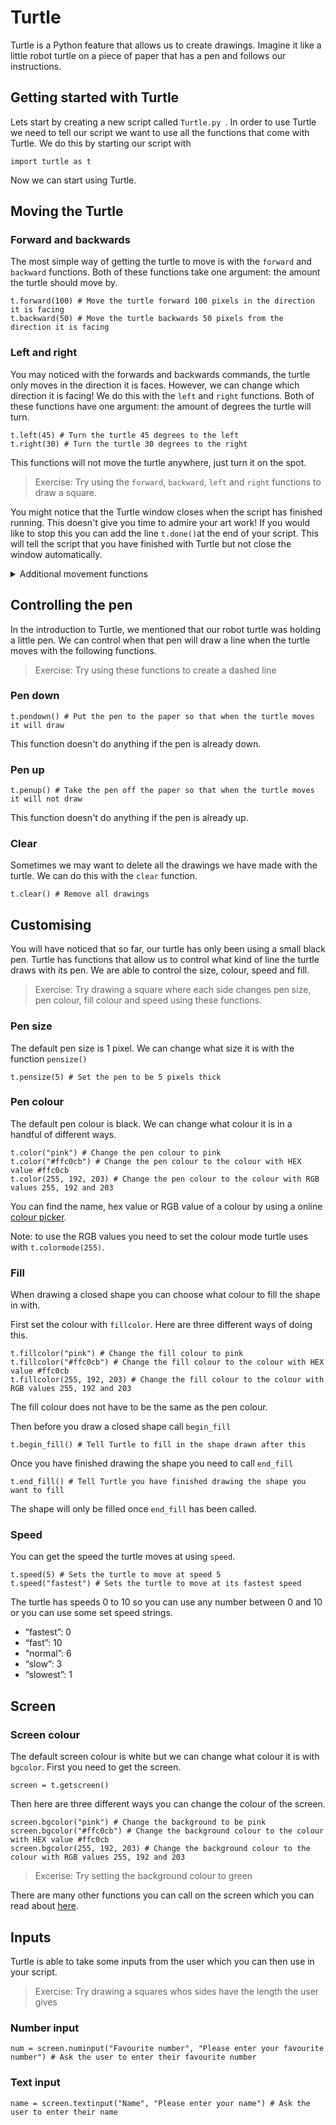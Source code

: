 # Turtle

Turtle is a Python feature that allows us to create drawings. Imagine it like a little robot turtle on a piece of paper that has a pen and follows our instructions.

## Getting started with Turtle

Lets start by creating a new script called `Turtle.py `. In order to use Turtle we need to tell our script we want to use all the functions that come with Turtle. We do this by starting our script with
```
import turtle as t
```
Now we can start using Turtle. 

## Moving the Turtle

### Forward and backwards

The most simple way of getting the turtle to move is with the `forward` and `backward` functions. Both of these functions take one argument: the amount the turtle should move by.

```
t.forward(100) # Move the turtle forward 100 pixels in the direction it is facing 
t.backward(50) # Move the turtle backwards 50 pixels from the direction it is facing 
```

### Left and right

You may noticed with the forwards and backwards commands, the turtle only moves in the direction it is faces. However, we can change which direction it is facing! We do this with the `left` and `right` functions. Both of these functions have one argument: the amount of degrees the turtle will turn.

```
t.left(45) # Turn the turtle 45 degrees to the left
t.right(30) # Turn the turtle 30 degrees to the right
```
This functions will not move the turtle anywhere, just turn it on the spot.

>Exercise: Try using the `forward`, `backward`, `left` and `right` functions to draw a square.

You might notice that the Turtle window closes when the script has finished running. This doesn't give you time to admire your art work! If you would like to stop this you can add the line `t.done()`at the end of your script. This will tell the script that you have finished with Turtle but not close the window automatically.

<details> <summary>Additional movement functions </summary>

While you can create all kinds of drawings with the four functions mentioned above, there are many other ways of controlling the turtle. There are some listed here or you can read about more [here](https://docs.python.org/3/library/turtle.html#turtle-motion). If you can think of a way to move you want to move the turtle there is probably way to do it!

#### Goto

Another way of controlling the turtle movement is by telling it directly what coordinate you want to it go to. It will move in a straight line from where it is to the coordinate you have told it to go to, regardless of which direction it is facing.

```
t.goto(100, 50) # Move turtle from where is it to the coordinate (100, 50) in a straight line
```

#### Teleport

You can also move the turtle to any position without drawing anything.
```
t.teleport(35, 75) # Move turtle from where it is to the coordinate (35, 75) without drawing anything
```

#### Home

The turtle's home is the coordinates (0, 0) and by calling the home function you can move it from where it is to those coordinates in a straight line.
```
t.home() # Move turtle from where it is to (0, 0) in a straight line
```
</details>

## Controlling the pen

In the introduction to Turtle, we mentioned that our robot turtle was holding a little pen. We can control when that pen will draw a line when the turtle moves with the following functions.

>Exercise: Try using these functions to create a dashed line

### Pen down

```
t.pendown() # Put the pen to the paper so that when the turtle moves it will draw
```
This function doesn't do anything if the pen is already down.

### Pen up

```
t.penup() # Take the pen off the paper so that when the turtle moves it will not draw
```
This function doesn't do anything if the pen is already up.

### Clear

Sometimes we may want to delete all the drawings we have made with the turtle. We can do this with the `clear` function.
```
t.clear() # Remove all drawings
```

## Customising

You will have noticed that so far, our turtle has only been using a small black pen. Turtle has functions that allow us to control what kind of line the turtle draws with its pen. We are able to control the size, colour, speed and fill.

>Exercise: Try drawing a square where each side changes pen size, pen colour, fill colour and speed using these functions.

### Pen size

The default pen size is 1 pixel. We can change what size it is with the function `pensize()`

```
t.pensize(5) # Set the pen to be 5 pixels thick
```

### Pen colour

The default pen colour is black. We can change what colour it is in a handful of different ways.

```
t.color("pink") # Change the pen colour to pink
t.color("#ffc0cb") # Change the pen colour to the colour with HEX value #ffc0cb
t.color(255, 192, 203) # Change the pen colour to the colour with RGB values 255, 192 and 203
```
You can find the name, hex value or RGB value of a colour by using a online [colour picker](https://www.google.co.uk/search?q=colour+picker).

Note: to use the RGB values you need to set the colour mode turtle uses with `t.colormode(255)`.

### Fill

When drawing a closed shape you can choose what colour to fill the shape in with.

First set the colour with `fillcolor`. Here are three different ways of doing this.

```
t.fillcolor("pink") # Change the fill colour to pink
t.fillcolor("#ffc0cb") # Change the fill colour to the colour with HEX value #ffc0cb
t.fillcolor(255, 192, 203) # Change the fill colour to the colour with RGB values 255, 192 and 203
```

The fill colour does not have to be the same as the pen colour.

Then before you draw a closed shape call `begin_fill`

```
t.begin_fill() # Tell Turtle to fill in the shape drawn after this
```

Once you have finished drawing the shape you need to call `end_fill`

```
t.end_fill() # Tell Turtle you have finished drawing the shape you want to fill
```

The shape will only be filled once `end_fill` has been called.

### Speed

You can get the speed the turtle moves at using `speed`.

```
t.speed(5) # Sets the turtle to move at speed 5
t.speed("fastest") # Sets the turtle to move at its fastest speed
```

The turtle has speeds 0 to 10 so you can use any number between 0 and 10 or you can use some set speed strings.

- “fastest”: 0
- “fast”: 10
- “normal”: 6
- “slow”: 3
- “slowest”: 1

## Screen

### Screen colour

The default screen colour is white but we can change what colour it is with `bgcolor`. First you need to get the screen.

```
screen = t.getscreen()
```
Then here are three different ways you can change the colour of the screen.
```
screen.bgcolor("pink") # Change the background to be pink
screen.bgcolor("#ffc0cb") # Change the background colour to the colour with HEX value #ffc0cb
screen.bgcolor(255, 192, 203) # Change the background colour to the colour with RGB values 255, 192 and 203
```

> Excerise: Try setting the background colour to green

There are many other functions you can call on the screen which you can read about [here](https://docs.python.org/3/library/turtle.html#methods-of-turtlescreen-screen-and-corresponding-functions).

## Inputs

Turtle is able to take some inputs from the user which you can then use in your script.

> Exercise: Try drawing a squares whos sides have the length the user gives

### Number input

```
num = screen.numinput("Favourite number", "Please enter your favourite number") # Ask the user to enter their favourite number
```

### Text input

```
name = screen.textinput("Name", "Please enter your name") # Ask the user to enter their name
```
